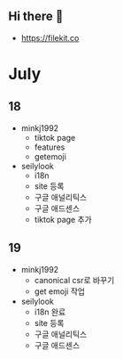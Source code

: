 ## Hi there 👋

- https://filekit.co

# July
## 18
- minkj1992
  - tiktok page
  - features
  - getemoji
- seilylook
  - i18n
  - site 등록
  - 구글 애널리틱스
  - 구글 애드센스
  - tiktok page 추가
## 19
- minkj1992
  - canonical csr로 바꾸기
  - get emoji 작업
- seilylook
  - i18n 완료
  - site 등록
  - 구글 애널리틱스
  - 구글 애드센스
